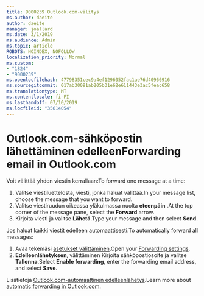 ```yaml
---
title: 9000239 Outlook.com-välitys
ms.author: daeite
author: daeite
manager: joallard
ms.date: 3/1/2019
ms.audience: Admin
ms.topic: article
ROBOTS: NOINDEX, NOFOLLOW
localization_priority: Normal
ms.custom:
- "1824"
- "9000239"
ms.openlocfilehash: 47798351cec9a4ef1296052fac1ae76d40966916
ms.sourcegitcommit: 017ab30091ab205b31e62e611443e3ac5feac658
ms.translationtype: MT
ms.contentlocale: fi-FI
ms.lasthandoff: 07/10/2019
ms.locfileid: "35614054"
---
```

# <a name="forwarding-email-in-outlookcom"></a><span data-ttu-id="3500f-102">Outlook.com-sähköpostin lähettäminen edelleen</span><span class="sxs-lookup"><span data-stu-id="3500f-102">Forwarding email in Outlook.com</span></span>

<span data-ttu-id="3500f-103">Voit välittää yhden viestin kerrallaan:</span><span class="sxs-lookup"><span data-stu-id="3500f-103">To forward one message at a time:</span></span>

1. <span data-ttu-id="3500f-104">Valitse viestiluettelosta, viesti, jonka haluat välittää.</span><span class="sxs-lookup"><span data-stu-id="3500f-104">In your message list, choose the message that you want to forward.</span></span>
2. <span data-ttu-id="3500f-105">Valitse viestiruudun oikeassa yläkulmassa nuolta **eteenpäin** .</span><span class="sxs-lookup"><span data-stu-id="3500f-105">At the top corner of the message pane, select the **Forward** arrow.</span></span>
3. <span data-ttu-id="3500f-106">Kirjoita viesti ja valitse **Lähetä**.</span><span class="sxs-lookup"><span data-stu-id="3500f-106">Type your message and then select **Send**.</span></span>

<span data-ttu-id="3500f-107">Jos haluat kaikki viestit edelleen automaattisesti:</span><span class="sxs-lookup"><span data-stu-id="3500f-107">To automatically forward all messages:</span></span>

1. <span data-ttu-id="3500f-108">Avaa tekemäsi [asetukset välittäminen](https://outlook.live.com/mail/options/mail/forwarding/forwardingOption).</span><span class="sxs-lookup"><span data-stu-id="3500f-108">Open your [Forwarding settings](https://outlook.live.com/mail/options/mail/forwarding/forwardingOption).</span></span>
2. <span data-ttu-id="3500f-109">**Edelleenlähetyksen**, välittäminen Kirjoita sähköpostiosoite ja valitse **Tallenna**.</span><span class="sxs-lookup"><span data-stu-id="3500f-109">Select **Enable forwarding**, enter the forwarding email address, and select **Save**.</span></span>

<span data-ttu-id="3500f-110">Lisätietoja [Outlook.com-automaattinen edelleenlähetys](https://support.office.com/article/6246987c-6c8f-4144-b255-14fc07007dad?wt.mc_id=Office_Outlook_com_Alchemy).</span><span class="sxs-lookup"><span data-stu-id="3500f-110">Learn more about [automatic forwarding in Outlook.com](https://support.office.com/article/6246987c-6c8f-4144-b255-14fc07007dad?wt.mc_id=Office_Outlook_com_Alchemy).</span></span>
